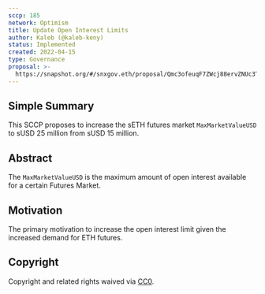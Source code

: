 ```yaml
---
sccp: 185
network: Optimism
title: Update Open Interest Limits
author: Kaleb (@kaleb-keny)
status: Implemented
created: 2022-04-15
type: Governance
proposal: >-
  https://snapshot.org/#/snxgov.eth/proposal/Qmc3ofeuqF7ZWcj88ervZNUc3TLKSK8M63Hx1H2zjSXfMR
---
```


## Simple Summary

<!--"If you can't explain it simply, you don't understand it well enough." Provide a simplified and layman-accessible explanation of the SCCP.-->

This SCCP proposes to increase the sETH futures market `MaxMarketValueUSD` to sUSD 25 million from sUSD 15 million. 

## Abstract

<!--A short (~200 word) description of the variable change proposed.-->

The `MaxMarketValueUSD` is the maximum amount of open interest available for a certain Futures Market.

## Motivation

<!--The motivation is critical for SCCPs that want to update variables within Synthetix. It should clearly explain why the existing variable is not incentive aligned. SCCP submissions without sufficient motivation may be rejected outright.-->

The primary motivation to increase the open interest limit given the increased demand for ETH futures.

## Copyright

Copyright and related rights waived via [CC0](https://creativecommons.org/publicdomain/zero/1.0/).
